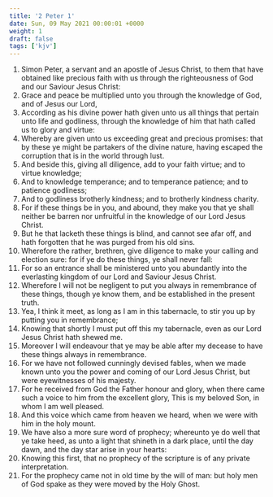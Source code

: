 ```yaml
---
title: '2 Peter 1'
date: Sun, 09 May 2021 00:00:01 +0000
weight: 1
draft: false
tags: ['kjv'] 
---
```


1. Simon Peter, a servant and an apostle of Jesus Christ, to them that have obtained like precious faith with us through the righteousness of God and our Saviour Jesus Christ:
2. Grace and peace be multiplied unto you through the knowledge of God, and of Jesus our Lord,
3. According as his divine power hath given unto us all things that pertain unto life and godliness, through the knowledge of him that hath called us to glory and virtue:
4. Whereby are given unto us exceeding great and precious promises: that by these ye might be partakers of the divine nature, having escaped the corruption that is in the world through lust.
5. And beside this, giving all diligence, add to your faith virtue; and to virtue knowledge;
6. And to knowledge temperance; and to temperance patience; and to patience godliness;
7. And to godliness brotherly kindness; and to brotherly kindness charity.
8. For if these things be in you, and abound, they make you that ye shall neither be barren nor unfruitful in the knowledge of our Lord Jesus Christ.
9. But he that lacketh these things is blind, and cannot see afar off, and hath forgotten that he was purged from his old sins.
10. Wherefore the rather, brethren, give diligence to make your calling and election sure: for if ye do these things, ye shall never fall:
11. For so an entrance shall be ministered unto you abundantly into the everlasting kingdom of our Lord and Saviour Jesus Christ.
12. Wherefore I will not be negligent to put you always in remembrance of these things, though ye know them, and be established in the present truth.
13. Yea, I think it meet, as long as I am in this tabernacle, to stir you up by putting you in remembrance;
14. Knowing that shortly I must put off this my tabernacle, even as our Lord Jesus Christ hath shewed me.
15. Moreover I will endeavour that ye may be able after my decease to have these things always in remembrance.
16. For we have not followed cunningly devised fables, when we made known unto you the power and coming of our Lord Jesus Christ, but were eyewitnesses of his majesty.
17. For he received from God the Father honour and glory, when there came such a voice to him from the excellent glory, This is my beloved Son, in whom I am well pleased.
18. And this voice which came from heaven we heard, when we were with him in the holy mount.
19. We have also a more sure word of prophecy; whereunto ye do well that ye take heed, as unto a light that shineth in a dark place, until the day dawn, and the day star arise in your hearts:
20. Knowing this first, that no prophecy of the scripture is of any private interpretation.
21. For the prophecy came not in old time by the will of man: but holy men of God spake as they were moved by the Holy Ghost.
